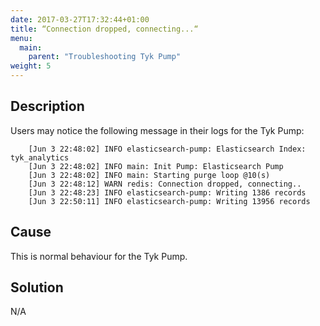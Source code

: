 ```yaml
---
date: 2017-03-27T17:32:44+01:00
title: “Connection dropped, connecting...“
menu:
  main:
    parent: "Troubleshooting Tyk Pump"
weight: 5 
---
```


## Description

Users may notice the following message in their logs for the Tyk Pump:

```
    [Jun 3 22:48:02] INFO elasticsearch-pump: Elasticsearch Index: tyk_analytics
    [Jun 3 22:48:02] INFO main: Init Pump: Elasticsearch Pump
    [Jun 3 22:48:02] INFO main: Starting purge loop @10(s)
    [Jun 3 22:48:12] WARN redis: Connection dropped, connecting..
    [Jun 3 22:48:23] INFO elasticsearch-pump: Writing 1386 records
    [Jun 3 22:50:11] INFO elasticsearch-pump: Writing 13956 records
```

## Cause

This is normal behaviour for the Tyk Pump.

## Solution

N/A